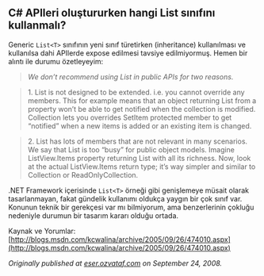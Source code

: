 ## C# APIleri oluştururken hangi List sınıfını kullanmalı?

Generic `List<T>` sınıfının yeni sınıf türetirken (inheritance) kullanılması ve kullanılsa dahi APIlerde expose edilmesi tavsiye edilmiyormuş. Hemen bir alıntı ile durumu özetleyeyim:

> *We don’t recommend using List in public APIs for two reasons.*

> 1\. List is not designed to be extended. i.e. you cannot override any members. This for example means that an object returning List from a property won’t be able to get notified when the collection is modified. Collection lets you overrides SetItem protected member to get “notified” when a new items is added or an existing item is changed.

> 2\. List has lots of members that are not relevant in many scenarios. We say that List is too “busy” for public object models. Imagine ListView.Items property returning List with all its richness. Now, look at the actual ListView.Items return type; it’s way simpler and similar to Collection or ReadOnlyCollection.

.NET Framework içerisinde `List<T>` örneği gibi genişlemeye müsait olarak tasarlanmayan, fakat gündelik kullanımı oldukça yaygın bir çok sınıf var. Konunun teknik bir gerekçesi var mı bilmiyorum, ama benzerlerinin çokluğu nedeniyle durumun bir tasarım kararı olduğu ortada.

Kaynak ve Yorumlar: [http://blogs.msdn.com/kcwalina/archive/2005/09/26/474010.aspx](http://blogs.msdn.com/kcwalina/archive/2005/09/26/474010.aspx)

*Originally published at* [*eser.ozvataf.com*](http://eser.ozvataf.com/csharp-apileri-olustururken-hangi-list-sinifi/) *on September 24, 2008.*